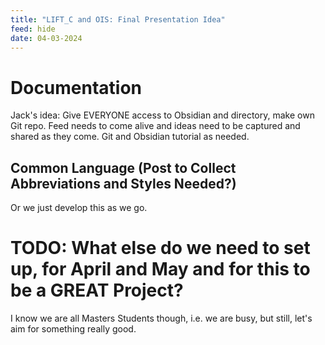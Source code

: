 ```yaml
---
title: "LIFT_C and OIS: Final Presentation Idea"
feed: hide
date: 04-03-2024
---
```

# Documentation

Jack's idea: Give EVERYONE access to Obsidian and directory, make own Git repo. Feed needs to come alive and ideas need to be captured and shared as they come. Git and Obsidian tutorial as needed.

## Common Language (Post to Collect Abbreviations and Styles Needed?)

Or we just develop this as we go.

# TODO: What else do we need to set up, for April and May and for this to be a GREAT Project?

I know we are all Masters Students though, i.e. we are busy, but still, let's aim for something really good.